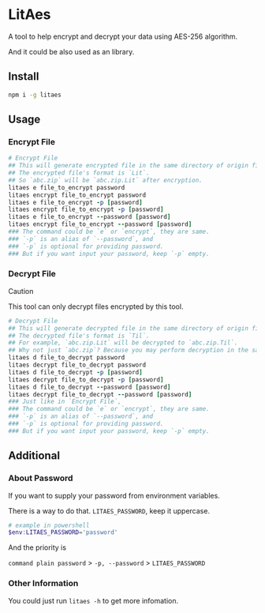 # LitAes

A tool to help encrypt and decrypt your data using AES-256 algorithm.

And it could be also used as an library.

## Install

```sh
npm i -g litaes
```

## Usage

### Encrypt File

```ruby
# Encrypt File
## This will generate encrypted file in the same directory of origin file.
## The encrypted file's format is `Lit`.
## So `abc.zip` will be `abc.zip.Lit` after encryption.
litaes e file_to_encrypt password
litaes encrypt file_to_encrypt password
litaes e file_to_encrypt -p [password]
litaes encrypt file_to_encrypt -p [password]
litaes e file_to_encrypt --password [password]
litaes encrypt file_to_encrypt --password [password]
### The command could be `e` or `encrypt`, they are same.
### `-p` is an alias of `--password`, and
### `-p` is optional for providing password.
### But if you want input your password, keep `-p` empty.
```

### Decrypt File

> [!CAUTION]
> This tool can only decrypt files encrypted by this tool.

```ruby
# Decrypt File
## This will generate decrypted file in the same directory of origin file.
## The decrypted file's format is `Til`.
## For example, `abc.zip.Lit` will be decrypted to `abc.zip.Til`.
## Why not just `abc.zip`? Because you may perform decryption in the same directory.
litaes d file_to_decrypt password
litaes decrypt file_to_decrypt password
litaes d file_to_decrypt -p [password]
litaes decrypt file_to_decrypt -p [password]
litaes d file_to_decrypt --password [password]
litaes decrypt file_to_decrypt --password [password]
### Just like in `Encrypt File`,
### The command could be `e` or `encrypt`, they are same.
### `-p` is an alias of `--password`, and
### `-p` is optional for providing password.
### But if you want input your password, keep `-p` empty.
```

## Additional

### About Password

If you want to supply your password from environment variables.

There is a way to do that. `LITAES_PASSWORD`, keep it uppercase.

```powershell
# example in powershell
$env:LITAES_PASSWORD='password'
```

And the priority is

`command plain password` > `-p, --password` > `LITAES_PASSWORD`

### Other Information

You could just run `litaes -h` to get more infomation.
